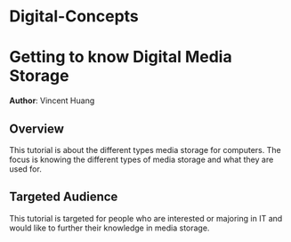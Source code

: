 # Digital-Concepts
# Getting to know Digital Media Storage
**Author**: Vincent Huang
## Overview
This tutorial is about the different types media storage for computers. The focus is knowing the different types of media storage and what they are used for.
## Targeted Audience
This tutorial is targeted for people who are interested or majoring in IT and would like to further their knowledge in media storage.
